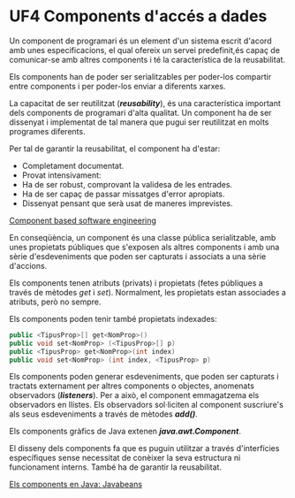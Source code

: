 # UF4 Components d'accés a dades

Un component de programari és un element d'un sistema escrit d'acord amb unes especificacions, el qual ofereix un servei predefinit,és capaç de comunicar-se amb altres components i té la característica de la reusabilitat.

Els components han de poder ser serialitzables per poder-los compartir entre components i per poder-los enviar a diferents xarxes.

La capacitat de ser reutilitzat (***reusability***), és una característica important dels components de programari d'alta qualitat. Un component ha de ser dissenyat i implementat de tal manera que pugui ser reutilitzat en molts programes diferents.

Per tal de garantir la reusabilitat, el component ha d'estar:

  * Completament documentat.
  * Provat intensivament:
  * Ha de ser robust, comprovant la validesa de les entrades.
  * Ha de ser capaç de passar missatges d'error apropiats.
  * Dissenyat pensant que serà usat de maneres imprevistes.

[Component based software engineering](https://en.wikipedia.org/wiki/Component-based_software_engineering)

En conseqüència, un component és una classe pública serialitzable, amb unes propietats públiques que s'exposen als altres components i amb una sèrie d'esdeveniments que poden ser capturats i associats a una sèrie d'accions.

Els components tenen atributs (privats) i propietats (fetes públiques a través de mètodes *get* i *set*). Normalment, les propietats estan associades a atributs, però no sempre.

Els components poden tenir també propietats indexades:

```java
public <TipusProp>[] get<NomProp>()
public void set<NomProp> (<TipusProp>[] p)
public <TipusProp> get<NomProp>(int index)
public void set<NomProp> (int index, <TipusProp> p)
```

Els components poden generar esdeveniments, que poden ser capturats i tractats externament per altres components o objectes, anomenats observadors (***listeners***). Per a això, el component emmagatzema els observadors en llistes. Els observadors sol·liciten al component suscriure's als seus esdeveniments a través de mètodes ***add<NomEsdeveniment>()***.

Els components gràfics de Java extenen ***java.awt.Component***.

El disseny dels components fa que es puguin utilitzar a través d'interfícies específiques sense necessitat de conèixer la seva estructura ni funcionament interns. També ha de garantir la reusabilitat.

[Els components en Java: Javabeans](javabeans.md)